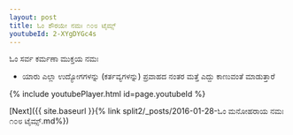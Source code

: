 ```yaml
---
layout: post
title: ಓಂ ಶೌರಯೇ ನಮಃ ೧೦೮ ಟೈಮ್ಸ್
youtubeId: 2-XYgDYGc4s
---
```

 
 
 ಓಂ ಸರ್ವ ಕರ್ಮಣಾ ಮುಕ್ತಯ ನಮಃ  
 
 -  ಯಾರು ಎಲ್ಲಾ ಉದ್ಯೋಗಗಳನ್ನು (ಕರ್ತವ್ಯಗಳನ್ನು) ಪ್ರವಾಹದ ನಂತರ ಮತ್ತೆ ಎದ್ದು ಕಾಣುವಂತೆ ಮಾಡುತ್ತಾರೆ 
 
  
 
  
 
 
 
 
 
 


{% include youtubePlayer.html id=page.youtubeId %}
 
[Next]({{ site.baseurl }}{% link  split2/_posts/2016-01-28-ಓಂ ಮನೋಹರಾಯ ನಮಃ ೧೦೮ ಟೈಮ್ಸ್.md%})
 
